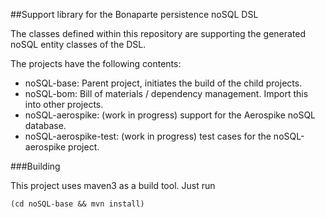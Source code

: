 ##Support library for the Bonaparte persistence noSQL DSL

The classes defined within this repository are supporting the generated noSQL entity classes of the DSL.

The projects have the following contents:
  * noSQL-base: Parent project, initiates the build of the child projects.
  * noSQL-bom:  Bill of materials / dependency management. Import this into other projects.
  * noSQL-aerospike:    (work in progress) support for the Aerospike noSQL database.
  * noSQL-aerospike-test:   (work in progress) test cases for the noSQL-aerospike project.

###Building

This project uses maven3 as a build tool. Just run

    (cd noSQL-base && mvn install)
